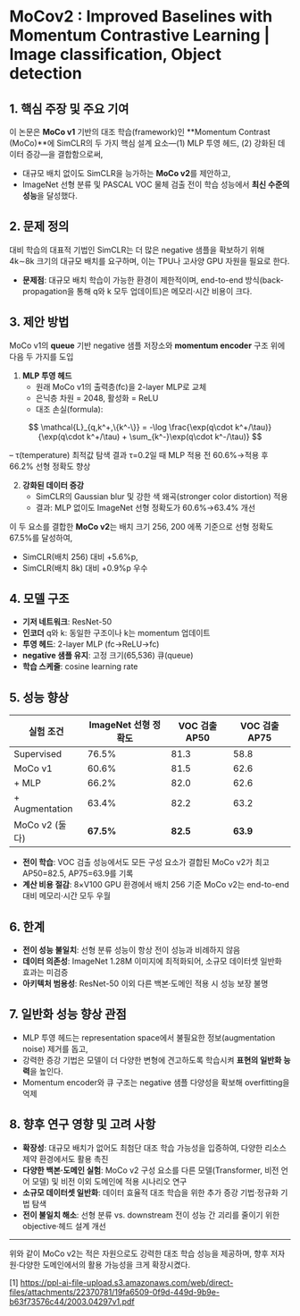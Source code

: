 # MoCov2 : Improved Baselines with Momentum Contrastive Learning | Image classification, Object detection

## 1. 핵심 주장 및 주요 기여  
이 논문은 **MoCo v1** 기반의 대조 학습(framework)인 **Momentum Contrast (MoCo)**에 SimCLR의 두 가지 핵심 설계 요소—(1) MLP 투영 헤드, (2) 강화된 데이터 증강—을 결합함으로써,  
- 대규모 배치 없이도 SimCLR을 능가하는 **MoCo v2**를 제안하고,  
- ImageNet 선형 분류 및 PASCAL VOC 물체 검출 전이 학습 성능에서 **최신 수준의 성능**을 달성했다.  

## 2. 문제 정의  
대비 학습의 대표적 기법인 SimCLR는 더 많은 negative 샘플을 확보하기 위해 4k∼8k 크기의 대규모 배치를 요구하며, 이는 TPU나 고사양 GPU 자원을 필요로 한다.  
- **문제점**: 대규모 배치 학습이 가능한 환경이 제한적이며, end-to-end 방식(back-propagation을 통해 q와 k 모두 업데이트)은 메모리·시간 비용이 크다.

## 3. 제안 방법  
MoCo v1의 **queue** 기반 negative 샘플 저장소와 **momentum encoder** 구조 위에 다음 두 가지를 도입  
  
1. **MLP 투영 헤드**  
   -  원래 MoCo v1의 출력층(fc)을 2-layer MLP로 교체  
   -  은닉층 차원 = 2048, 활성화 = ReLU  
   -  대조 손실(formula):  

```math
   \mathcal{L}_{q,k^+,\{k^-\}} = -\log \frac{\exp(q\cdot k^+/\tau)}{\exp(q\cdot k^+/\tau) + \sum_{k^-}\exp(q\cdot k^-/\tau)}  
``` 
   
   – τ(temperature) 최적값 탐색 결과 τ=0.2일 때 MLP 적용 전 60.6%→적용 후 66.2% 선형 정확도 향상  

2. **강화된 데이터 증강**  
   -  SimCLR의 Gaussian blur 및 강한 색 왜곡(stronger color distortion) 적용  
   -  결과: MLP 없이도 ImageNet 선형 정확도가 60.6%→63.4% 개선  

이 두 요소를 결합한 **MoCo v2**는 배치 크기 256, 200 에폭 기준으로 선형 정확도 67.5%를 달성하여,  
- SimCLR(배치 256) 대비 +5.6%p,  
- SimCLR(배치 8k) 대비 +0.9%p 우수  

## 4. 모델 구조  
- **기저 네트워크**: ResNet-50  
- **인코더** q와 k: 동일한 구조이나 k는 momentum 업데이트  
- **투영 헤드**: 2-layer MLP (fc→ReLU→fc)  
- **negative 샘플 유지**: 고정 크기(65,536) 큐(queue)  
- **학습 스케줄**: cosine learning rate  

## 5. 성능 향상  
| 실험 조건       | ImageNet 선형 정확도 | VOC 검출 AP50 | VOC 검출 AP75 |
|----------------|----------------------|--------------------------|--------------------------|
| Supervised     | 76.5%                | 81.3                     | 58.8                     |
| MoCo v1        | 60.6%                | 81.5                     | 62.6                     |
| + MLP          | 66.2%                | 82.0                     | 62.6                     |
| + Augmentation | 63.4%                | 82.2                     | 63.2                     |
| MoCo v2 (둘 다)| **67.5%**            | **82.5**                 | **63.9**                 |

- **전이 학습**: VOC 검출 성능에서도 모든 구성 요소가 결합된 MoCo v2가 최고 AP50=82.5, AP75=63.9를 기록  
- **계산 비용 절감**: 8×V100 GPU 환경에서 배치 256 기준 MoCo v2는 end-to-end 대비 메모리·시간 모두 우월  

## 6. 한계  
- **전이 성능 불일치**: 선형 분류 성능이 항상 전이 성능과 비례하지 않음  
- **데이터 의존성**: ImageNet 1.28M 이미지에 최적화되어, 소규모 데이터셋 일반화 효과는 미검증  
- **아키텍처 범용성**: ResNet-50 이외 다른 백본·도메인 적용 시 성능 보장 불명  

## 7. 일반화 성능 향상 관점  
- MLP 투영 헤드는 representation space에서 불필요한 정보(augmentation noise) 제거를 돕고,  
- 강력한 증강 기법은 모델이 더 다양한 변형에 견고하도록 학습시켜 **표현의 일반화 능력**을 높인다.  
- Momentum encoder와 큐 구조는 negative 샘플 다양성을 확보해 overfitting을 억제  

## 8. 향후 연구 영향 및 고려 사항  
- **확장성**: 대규모 배치가 없어도 최첨단 대조 학습 가능성을 입증하여, 다양한 리소스 제약 환경에서도 활용 촉진  
- **다양한 백본·도메인 실험**: MoCo v2 구성 요소를 다른 모델(Transformer, 비전 언어 모델) 및 비전 이외 도메인에 적용 시나리오 연구  
- **소규모 데이터셋 일반화**: 데이터 효율적 대조 학습을 위한 추가 증강 기법·정규화 기법 탐색  
- **전이 불일치 해소**: 선형 분류 vs. downstream 전이 성능 간 괴리를 줄이기 위한 objective·헤드 설계 개선  

---  
위와 같이 MoCo v2는 적은 자원으로도 강력한 대조 학습 성능을 제공하며, 향후 저자원·다양한 도메인에서의 활용 가능성을 크게 확장시켰다.

[1] https://ppl-ai-file-upload.s3.amazonaws.com/web/direct-files/attachments/22370781/19fa6509-0f9d-449d-9b9e-b63f73576c44/2003.04297v1.pdf
